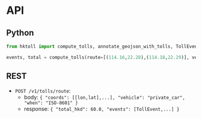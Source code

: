# API

## Python

```python
from hktoll import compute_tolls, annotate_geojson_with_tolls, TollEvent

events, total = compute_tolls(route=[(114.16,22.28),(114.18,22.29)], vehicle="private_car")
```

## REST

- `POST /v1/tolls/route`:
  - body: `{ "coords": [[lon,lat],...], "vehicle": "private_car", "when": "ISO-8601" }`
  - response: `{ "total_hkd": 60.0, "events": [TollEvent,...] }`
